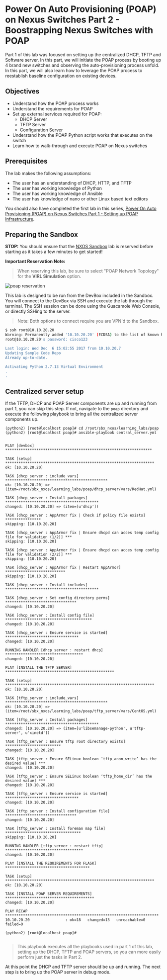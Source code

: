 # Power On Auto Provisioning (POAP) on Nexus Switches Part 2 - Boostrapping Nexus Switches with POAP

Part 1 of this lab was focused on setting up the centralized DHCP, TFTP and Software server. In this part, we will initiate the POAP process by booting up 4 brand new switches and observing the auto-provisioning process unfold. In this part, we will also learn how to leverage the POAP process to reestablish baseline configuration on existing devices.


## Objectives

 - Understand how the POAP process works
 - Understand the requirements for POAP
 - Set up external services required for POAP:
   - DHCP Server
   - TFTP Server
   - Configuration Server
 - Understand how the POAP Python script works that executes on the switch
 - Learn how to walk-through and execute POAP on Nexus switches

## Prerequisites

The lab makes the following assumptions:
 - The user has an understanding of DHCP, HTTP, and TFTP
 - The user has working knowledge of Python
 - The user has working knowledge of Ansible
 - The user has knowledge of nano or other Linux based text editors

You should also have completed the first lab in this series, [Power On Auto Provisioning (POAP) on Nexus Switches Part 1 - Setting up POAP Infrastructure](https://developer.cisco.com/learning/modules/poap-nexus/poap_devnet-format_part1/step/1).

## Preparing the Sandbox

**STOP:** You should ensure that the [NXOS Sandbox](https://devnetsandbox.cisco.com/RM/Diagram/Index/1e9b57ff-9e64-4c68-93e5-f0f0a8c6f22c?diagramType=Topology) lab is reserved before starting as it takes a few minutes to get started!

**Important Reservation Note:**

> When reserving this lab, be sure to select "POAP Network Topology" for the **VIRL Simulation** option.  

![poap reservation](/posts/files/poap_devnet-format_part1/assets/images/poap_sbx_reserve.png)

This lab is designed to be run from the DevBox included in the Sandbox.  You will connect to the DevBox via SSH and execute the lab through the terminal.  The SSH session can be done using the Guacamole Web Console, or directly SSHing to the server.  

> Note: Both options to connect require you are VPN'd to the Sandbox.

```bash
$ ssh root@10.10.20.20
Warning: Permanently added '10.10.20.20' (ECDSA) to the list of known hosts.
root@10.10.20.20's password: cisco123

Last login: Wed Dec  6 15:02:55 2017 from 10.10.20.7
Updating Sample Code Repo
Already up-to-date.

Activating Python 2.7.13 Virtual Environment
.
.
```

## Centralized server setup

If the TFTP, DHCP and POAP Server components are up and running from part 1, you can skip this step. If not, navigate to the `poap` directory and execute the following playbook to bring all the centralized server components up.

``` shell
(python2) [root@localhost poap]# cd /root/sbx_nxos/learning_labs/poap
(python2) [root@localhost poap]# ansible-playbook central_server.yml


PLAY [devbox] ******************************************************************

TASK [setup] *******************************************************************
ok: [10.10.20.20]

TASK [dhcp_server : include_vars] **********************************************
ok: [10.10.20.20] => (item=/root/sbx_nxos/learning_labs/poap/dhcp_server/vars/RedHat.yml)

TASK [dhcp_server : Install packages] ******************************************
changed: [10.10.20.20] => (item=[u'dhcp'])

TASK [dhcp_server : AppArmor fix | Check if policy file exists] ****************
skipping: [10.10.20.20]

TASK [dhcp_server : AppArmor fix | Ensure dhcpd can acces temp config file for validation (1/2)] ***
skipping: [10.10.20.20]

TASK [dhcp_server : AppArmor fix | Ensure dhcpd can acces temp config file for validation (2/2)] ***
skipping: [10.10.20.20]

TASK [dhcp_server : AppArmor fix | Restart AppArmor] ***************************
skipping: [10.10.20.20]

TASK [dhcp_server : Install includes] ******************************************

TASK [dhcp_server : Set config directory perms] ********************************
changed: [10.10.20.20]

TASK [dhcp_server : Install config file] ***************************************
changed: [10.10.20.20]

TASK [dhcp_server : Ensure service is started] *********************************
changed: [10.10.20.20]

RUNNING HANDLER [dhcp_server : restart dhcp] ***********************************
changed: [10.10.20.20]

PLAY [INSTALL THE TFTP SERVER] *************************************************

TASK [setup] *******************************************************************
ok: [10.10.20.20]

TASK [tftp_server : include_vars] **********************************************
ok: [10.10.20.20] => (item=/root/sbx_nxos/learning_labs/poap/tftp_server/vars/CentOS.yml)

TASK [tftp_server : Install packages] ******************************************
changed: [10.10.20.20] => (item=[u'libsemanage-python', u'tftp-server', u'xinetd'])

TASK [tftp_server : Ensure tftp root directory exists] *************************
changed: [10.10.20.20]

TASK [tftp_server : Ensure SELinux boolean ‘tftp_anon_write’ has the desired value] ***
changed: [10.10.20.20]

TASK [tftp_server : Ensure SELinux boolean ‘tftp_home_dir’ has the desired value] ***
changed: [10.10.20.20]

TASK [tftp_server : Ensure service is started] *********************************
changed: [10.10.20.20]

TASK [tftp_server : Install configuration file] ********************************
changed: [10.10.20.20]

TASK [tftp_server : Install foreman map file] **********************************
skipping: [10.10.20.20]

RUNNING HANDLER [tftp_server : restart tftp] ***********************************
changed: [10.10.20.20]

PLAY [INSTALL THE REQUIREMENTS FOR FLASK] **************************************

TASK [setup] *******************************************************************
ok: [10.10.20.20]

TASK [INSTALL POAP SERVER REQUIREMENTS] ****************************************
changed: [10.10.20.20]

PLAY RECAP *********************************************************************
10.10.20.20                : ok=18   changed=13   unreachable=0    failed=0   

(python2) [root@localhost poap]#


```

> This playbook executes all the playbooks used in part 1 of this lab, setting up the DHCP, TFTP and POAP servers, so you can more easily perform just the tasks in Part 2.

At this point the DHCP and TFTP server should be up and running. The next step is to bring up the POAP server in debug mode.
